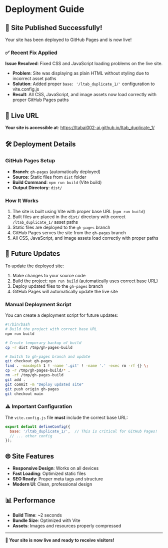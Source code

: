 # Deployment Guide

## 🚀 Site Published Successfully!

Your site has been deployed to GitHub Pages and is now live!

### ✅ Recent Fix Applied
**Issue Resolved**: Fixed CSS and JavaScript loading problems on the live site.
- **Problem**: Site was displaying as plain HTML without styling due to incorrect asset paths
- **Solution**: Added proper `base: '/ltab_duplicate_1/'` configuration to vite.config.js
- **Result**: All CSS, JavaScript, and image assets now load correctly with proper GitHub Pages paths

## 📍 Live URL
**Your site is accessible at**: https://ltabai002-ai.github.io/ltab_duplicate_1/

## 🛠️ Deployment Details

### GitHub Pages Setup
- **Branch**: `gh-pages` (automatically deployed)
- **Source**: Static files from `dist` folder
- **Build Command**: `npm run build` (Vite build)
- **Output Directory**: `dist/`

### How It Works
1. The site is built using Vite with proper base URL (`npm run build`)
2. Built files are placed in the `dist/` directory with correct `/ltab_duplicate_1/` asset paths
3. Static files are deployed to the `gh-pages` branch
4. GitHub Pages serves the site from the `gh-pages` branch
5. All CSS, JavaScript, and image assets load correctly with proper paths

## 🔄 Future Updates

To update the deployed site:

1. Make changes to your source code
2. Build the project: `npm run build` (automatically uses correct base URL)
3. Deploy updated files to the `gh-pages` branch
4. GitHub Pages will automatically update the live site

### Manual Deployment Script
You can create a deployment script for future updates:

```bash
#!/bin/bash
# Build the project with correct base URL
npm run build

# Create temporary backup of build
cp -r dist /tmp/gh-pages-build

# Switch to gh-pages branch and update
git checkout gh-pages
find . -maxdepth 1 ! -name '.git' ! -name '.' -exec rm -rf {} \;
cp -r /tmp/gh-pages-build/* .
rm -rf /tmp/gh-pages-build
git add .
git commit -m "Deploy updated site"
git push origin gh-pages
git checkout main
```

### ⚠️ Important Configuration
The `vite.config.js` file **must** include the correct base URL:
```javascript
export default defineConfig({
  base: '/ltab_duplicate_1/',  // This is critical for GitHub Pages!
  // ... other config
});
```

## 🌐 Site Features
- **Responsive Design**: Works on all devices
- **Fast Loading**: Optimized static files
- **SEO Ready**: Proper meta tags and structure
- **Modern UI**: Clean, professional design

## 📊 Performance
- **Build Time**: ~2 seconds
- **Bundle Size**: Optimized with Vite
- **Assets**: Images and resources properly compressed

---

**🎉 Your site is now live and ready to receive visitors!**